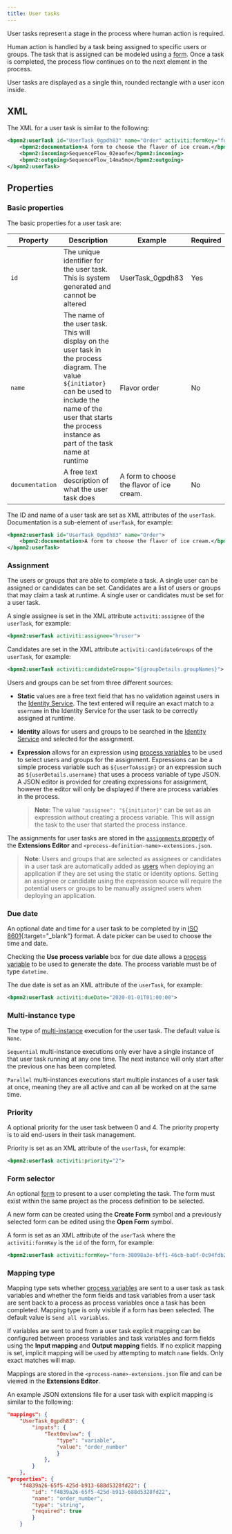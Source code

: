 ```yaml
---
title: User tasks
---
```


User tasks represent a stage in the process where human action is required.

Human action is handled by a task being assigned to specific users or groups. The task that is assigned can be modeled using a [form](../forms/index.md). Once a task is completed, the process flow continues on to the next element in the process.

User tasks are displayed as a single thin, rounded rectangle with a user icon inside.

## XML

The XML for a user task is similar to the following:

```xml
<bpmn2:userTask id="UserTask_0gpdh83" name="Order" activiti:formKey="form-38098a3e-bff1-46cb-ba0f-0c94fdb287ed" activiti:assignee="${userDetails.username}" activiti:dueDate="2020-01-01T01:00:00" activiti:priority="2">
	<bpmn2:documentation>A form to choose the flavor of ice cream.</bpmn2:documentation>
	<bpmn2:incoming>SequenceFlow_02eaofe</bpmn2:incoming>
	<bpmn2:outgoing>SequenceFlow_14ma5mo</bpmn2:outgoing>
</bpmn2:userTask>
```

## Properties

### Basic properties

The basic properties for a user task are:

| Property | Description | Example | Required | 
| -------- | ----------- | ------- | -------- | 
| `id` | The unique identifier for the user task. This is system generated and cannot be altered | UserTask_0gpdh83 | Yes |
| `name` | The name of the user task. This will display on the user task in the process diagram. The value `${initiator}` can be used to include the name of the user that starts the process instance as part of the task name at runtime | Flavor order | No |
| `documentation` | A free text description of what the user task does | A form to choose the flavor of ice cream.  | No |

The ID and name of a user task are set as XML attributes of the `userTask`. Documentation is a sub-element of `userTask`, for example: 

```xml
<bpmn2:userTask id="UserTask_0gpdh83" name="Order">
	<bpmn2:documentation>A form to choose the flavor of ice cream.</bpmn2:documentation>
</bpmn2:userTask>
```

### Assignment

The users or groups that are able to complete a task. A single user can be assigned or candidates can be set. Candidates are a list of users or groups that may claim a task at runtime. A single user or candidates must be set for a user task.  

A single assignee is set in the XML attribute `activiti:assignee` of the `userTask`, for example: 

```xml
<bpmn2:userTask activiti:assignee="hruser"> 
```

Candidates are set in the XML attribute `activiti:candidateGroups` of the `userTask`, for example:

```xml
<bpmn2:userTask activiti:candidateGroups="${groupDetails.groupNames}">
```

Users and groups can be set from three different sources: 

* **Static** values are a free text field that has no validation against users in the [Identity Service](../../administrator/identity/service.md). The text entered will require an exact match to a `username` in the Identity Service for the user task to be correctly assigned at runtime.

* **Identity** allows for users and groups to be searched in the [Identity Service](../../administrator/identity/service.md) and selected for the assignment.

* **Expression** allows for an expression using [process variables](../processes/variables.md) to be used to select users and groups for the assignment. Expressions can be a simple process variable such as `${userToAssign}` or an expression such as `${userDetails.username}` that uses a process variable of type JSON. A JSON editor is provided for creating expressions for assignment, however the editor will only be displayed if there are process variables in the process.

    > **Note**: The value `"assignee": "${initiator}"` can be set as an expression without creating a process variable. This will assign the task to the user that started the process instance.  

The assignments for user tasks are stored in the [`assignments` property](../processes/index.md) of the **Extensions Editor** and `<process-definition-name>-extensions.json`.

> **Note**: Users and groups that are selected as assignees or candidates in a user task are automatically added as [users](../../administrator/identity/README.md#permissions) when deploying an application if they are set using the static or identity options. Setting an assignee or candidate using the expression source will require the potential users or groups to be manually assigned users when deploying an application.

### Due date

An optional date and time for a user task to be completed by in [ISO 8601](https://en.wikipedia.org/wiki/ISO_8601){:target="_blank"} format. A date picker can be used to choose the time and date.

Checking the **Use process variable** box for due date allows a [process variable](../processes/variables.md) to be used to generate the date. The process variable must be of type `datetime`.

The due date is set as an XML attribute of the `userTask`, for example:

```xml
<bpmn2:userTask activiti:dueDate="2020-01-01T01:00:00">
```

### Multi-instance type

The type of [multi-instance](multi.md) execution for the user task. The default value is `None`.

`Sequential` multi-instance executions only ever have a single instance of that user task running at any one time. The next instance will only start after the previous one has been completed.

`Parallel` multi-instances executions start multiple instances of a user task at once, meaning they are all active and can all be worked on at the same time. 

### Priority

A optional priority for the user task between 0 and 4. The priority property is to aid end-users in their task management.  

Priority is set as an XML attribute of the `userTask`, for example:

```xml
<bpmn2:userTask activiti:priority="2">
```

### Form selector

An optional [form](../forms/index.md) to present to a user completing the task. The form must exist within the same project as the process definition to be selected.

A new form can be created using the **Create Form** symbol and a previously selected form can be edited using the **Open Form** symbol.

A form is set as an XML attribute of the `userTask` where the `activiti:formKey` is the `id` of the form, for example:

```xml
<bpmn2:userTask activiti:formKey="form-38098a3e-bff1-46cb-ba0f-0c94fdb287ed">
```

### Mapping type

Mapping type sets whether [process variables](../processes/index.md#process-variables) are sent to a user task as task variables and whether the form fields and task variables from a user task are sent back to a process as process variables once a task has been completed. Mapping type is only visible if a form has been selected. The default value is `Send all variables`.

If variables are sent to and from a user task explicit mapping can be configured between process variables and task variables and form fields using the **Input mapping** and **Output mapping** fields. If no explicit mapping is set, implicit mapping will be used by attempting to match `name` fields. Only exact matches will map.

Mappings are stored in the `<process-name>-extensions.json` file and can be viewed in the **Extensions Editor**.

An example JSON extensions file for a user task with explicit mapping is similar to the following:

```json
"mappings": {
	"UserTask_0gpdh83": {
		"inputs": {
			"Text0mvlww": {
				"type": "variable",
				"value": "order_number"
				}
            },
        }
    },
"properties": {
	"f4839a26-65f5-425d-b913-688d5328fd22": {
  		"id": "f4839a26-65f5-425d-b913-688d5328fd22",
		"name": "order_number",
		"type": "string",
		"required": true
        }
    }
```
